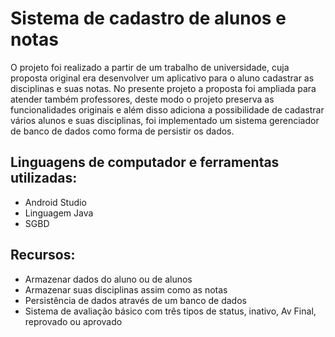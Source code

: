 # Sistema de cadastro de alunos e notas

O projeto foi realizado a partir de um trabalho de universidade, cuja proposta original era desenvolver um aplicativo para o aluno cadastrar as disciplinas e
suas notas. No presente projeto a proposta foi ampliada para atender também professores, deste modo o projeto preserva as funcionalidades originais e além 
disso adiciona a possibilidade de cadastrar vários alunos e suas disciplinas, foi implementado um sistema gerenciador de banco de dados como forma de persistir os
dados.
<br>

## Linguagens de computador e ferramentas utilizadas:
- Android Studio <br>
- Linguagem Java <br>
- SGBD <br>


## Recursos:
- Armazenar dados do aluno ou de alunos <br>
- Armazenar suas disciplinas assim como as notas <br>
- Persistência de dados através de um banco de dados <br>
- Sistema de avaliação básico com três tipos de status, inativo, Av Final, reprovado ou aprovado <br>

